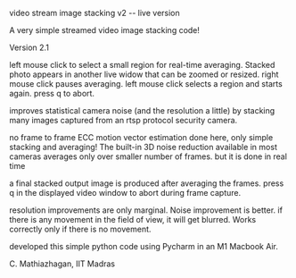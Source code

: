 
video stream image stacking v2 -- live version

A very simple streamed video image stacking code!

Version 2.1

left mouse click to select a small region for real-time averaging.
Stacked photo appears in another live widow that can be zoomed or
resized. right mouse click pauses averaging. left mouse click selects
a region and starts again. press q to abort.

improves statistical camera noise (and the resolution a little) by stacking
many images captured from an rtsp protocol security camera.

no frame to frame ECC motion vector estimation done here, only simple stacking
and averaging! The built-in 3D noise reduction available in most cameras
averages only over smaller number of frames. but it is done in real time

a final stacked output image is produced after averaging the frames.
press q in the displayed video window to abort during frame capture.

resolution improvements are only marginal. Noise improvement is better.
if there is any movement in the field of view, it will get blurred.
Works correctly only if there is no movement.

developed this simple python code using Pycharm in an M1 Macbook Air.

C. Mathiazhagan, IIT Madras

